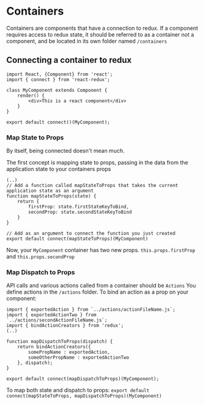 # Containers
Containers are components that have a connection to redux. If a component requires access to redux state, it should be referred to as a container not a component, and be located in its own folder named `/containers`

## Connecting a container to redux

```
import React, {Component} from 'react';
import { connect } from 'react-redux';

class MyComponent extends Component {
    render() {
        <div>This is a react component</div>
    }
}

export default connect()(MyComponent);
```

### Map State to Props
By itself, being connected doesn't mean much.

The first concept is mapping state to props, passing in the data from the application state to your containers props
```
(..)
// Add a function called mapStateToProps that takes the current application state as an argument
function mapStateToProps(state) {
    return {
        firstProp: state.firstStateKeyToBind,
        secondProp: state.secondStateKeyToBind
    }
}

// Add as an argument to connect the function you just created
export default connect(mapStateToProps)(MyComponent)
```

Now, your `MyComponent` container has two new props. `this.props.firstProp` and `this.props.secondProp`

### Map Dispatch to Props
API calls and various actions called from a container should be `Actions`
You define actions in the `/actions` folder. To bind an action as a prop on your component:

```
import { exportedAction } from `../actions/actionFileName.js`;
import { exportedActionTwo } from `../actions/secondActionFileName.js`;
import { bindActionCreators } from 'redux';
(..)

function mapDispatchToProps(dispatch) {
    return bindActionCreators({ 
        somePropName : exportedAction,
        someOtherPropName : exportedActionTwo
    }, dispatch);
}

export default connect(mapDispatchToProps)(MyComponent);
```

To map both state and dispatch to props:
`export default connect(mapStateToProps, mapDispatchToProps)(MyComponent)`
